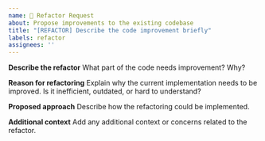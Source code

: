 ```yaml
---
name: 🔨 Refactor Request
about: Propose improvements to the existing codebase
title: "[REFACTOR] Describe the code improvement briefly"
labels: refactor
assignees: ''
---
```


**Describe the refactor**
What part of the code needs improvement? Why?

**Reason for refactoring**
Explain why the current implementation needs to be improved. Is it inefficient, outdated, or hard to understand?

**Proposed approach**
Describe how the refactoring could be implemented. 

**Additional context**
Add any additional context or concerns related to the refactor.

